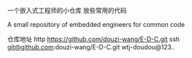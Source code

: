 一个嵌入式工程师的小仓库 放些常用的代码

A small repository of embedded engineers for common code

仓库地址
http   https://github.com/douzi-wang/E-D-C.git
ssh   git@github.com:douzi-wang/E-D-C.git
wtj-doudou@123..
